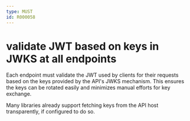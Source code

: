 ```yaml
---
type: MUST
id: R000058
---
```


# validate JWT based on keys in JWKS at all endpoints

Each endpoint must validate the JWT used by clients for their requests based on the keys provided by the API's JWKS mechanism.
This ensures the keys can be rotated easily and minimizes manual efforts for key exchange.

Many libraries already support fetching keys from the API host transparently, if configured to do so.
